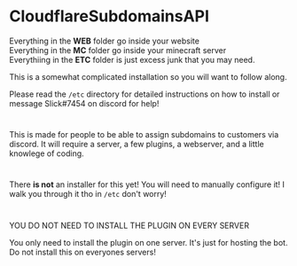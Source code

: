 # CloudflareSubdomainsAPI


Everything in the **WEB** folder go inside your website<br>
Everything in the **MC** folder go inside your minecraft server<br>
Everythiing in the **ETC** folder is just excess junk that you may need.

This is a somewhat complicated installation so you will want to follow along.

Please read the ``/etc`` directory for detailed instructions on how to install or message Slick#7454 on discord for help!
#

This is made for people to be able to assign subdomains to customers via discord. It will require a server, a few plugins, a webserver, and a little knowlege of coding.
 
 #
 
 There **is not** an installer for this yet! You will need to manually configure it! I walk you through it tho in ``/etc`` don't worry!

#

YOU DO NOT NEED TO INSTALL THE PLUGIN ON EVERY SERVER

You only need to install the plugin on one server. It's just for hosting the bot. Do not install this on everyones servers!
